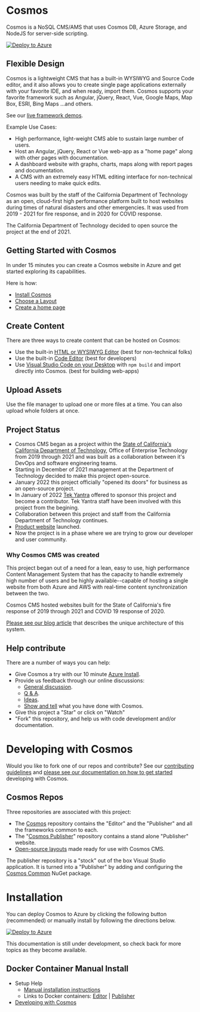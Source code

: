 # Cosmos

Cosmos is a NoSQL CMS/AMS that uses Cosmos DB, Azure Storage, and NodeJS for server-side scripting.

[![Deploy to Azure](https://aka.ms/deploytoazurebutton)](https://portal.azure.com/#create/Microsoft.Template/uri/https%3A%2F%2Fgithub.com%2FCosmosSoftware%2FCosmosCms%2Fblob%2Fmain%2FAutomation%2FAzure%2Fazuredeploy.json)

## Flexible Design

Cosmos is a lightweight CMS that has a built-in WYSIWYG and Source Code editor, and it also allows you to create single page applications externally with your favorite IDE, and when ready, import them. Cosmos supports your favorite framework such as Angular, jQuery, React, Vue, Google Maps, Map Box, ESRI, Bing Maps ...and others. 

See our [live framework demos](https://cosmos.moonrise.net/Demos).

Example Use Cases:

* High performance, light-weight CMS able to sustain large number of users.
* Host an Angular, jQuery, React or Vue web-app as a "home page" along with other pages with documentation.
* A dashboard website with graphs, charts, maps along with report pages and documentation.
* A CMS with an extremely easy HTML editing interface for non-technical users needing to make quick edits.

Cosmos was built by the staff of the California Department of Technology as an open, cloud-first high performance platform built to host websites during times of natural disasters and other emergencies. It was used from 2019 - 2021 for fire response, and in 2020 for COVID response.

The California Department of Technology decided to open source the project at the end of 2021.

## Getting Started with Cosmos

In under 15 minutes you can create a Cosmos website in Azure and get started exploring its capabilities.

Here is how:

* [Install Cosmos](https://github.com/CosmosSoftware/Cosmos.Cms/blob/main/Documentation/Installation/AzureClickInstall.md)
* [Choose a Layout](https://github.com/CosmosSoftware/Cosmos.Cms/blob/main/Documentation/Layouts/Import.md)
* [Create a home page](https://github.com/CosmosSoftware/Cosmos.Cms/blob/main/Documentation/Content/CreateHomePage.md)

## Create Content

There are three ways to create content that can be hosted on Cosmos:

* Use the built-in [HTML or WYSIWYG Editor](https://github.com/CosmosSoftware/Cosmos.Cms/blob/main/Documentation/Content/Editors/WYSIWYG(HTMLEditor).md) (best for non-technical folks)
* Use the built-in [Code Editor](https://github.com/CosmosSoftware/Cosmos.Cms/blob/main/Documentation/Content/Editors/CodeEditor.md) (best for developers)
* Use [Visual Studio Code on your Desktop](https://github.com/CosmosSoftware/Cosmos.Cms/blob/main/Documentation/Content/Editors/Creating-with-VS-Code.md) with `npm build` and import directly into Cosmos. (best for building web-apps)

## Upload Assets

Use the file manager to upload one or more files at a time. You can also upload whole folders at once.

## Project Status

* Cosmos CMS began as a project within the [State of California's](https://www.ca.gov/) [California Department of Technology](https://cdt.ca.gov/), Office of Enterprise Technology from 2019 through 2021 and was built as a collaboration between it's DevOps and software engineering teams.
* Starting in December of 2021 management at the Department of Technology decided to make this project open-source.
* January 2022 this project officially "opened its doors" for business as an open-source project.
* In January of 2022 [Tek Yantra](https://tekyantra.com/) offered to sponsor this project and become a contributor.  Tek Yantra staff have been involved with this project from the begining.
* Collaboration between this project and staff from the California Department of Technology continues.
* [Product website](https://cosmos.moonrise.net/) launched.
* Now the project is in a phase where we are trying to grow our developer and user community.

### Why Cosmos CMS was created

This project began out of a need for a lean, easy to use, high performance Content Management System that has the capacity to handle extremely high number of users and be highly available--capable of hosting a single website from both Azure and AWS with real-time content synchronization between the two.

Cosmos CMS hosted websites built for the State of California's fire response of 2019 through 2021 and COVID 19 response of 2020.

[Please see our blog article](https://cosmos.moonrise.net/blog) that describes the unique architecture of this system.

## Help contribute

There are a number of ways you can help:

* Give Cosmos a try with our 10 minute [Azure Install](https://cosmos.moonrise.net/get_started/install).
* Provide us feedback through our online discussions:
  * [General discussion](https://github.com/CosmosSoftware/Cosmos.Cms/discussions/categories/general).
  * [Q & A](https://github.com/CosmosSoftware/Cosmos.Cms/discussions/categories/q-a).
  * [Ideas](https://github.com/CosmosSoftware/Cosmos.Cms/discussions/categories/ideas).
  * [Show and tell](https://github.com/CosmosSoftware/Cosmos.Cms/discussions/categories/show-and-tell) what you have done with Cosmos.
* Give this project a "Star" or click on "Watch"
* "Fork" this repository, and help us with code development and/or documentation.

# Developing with Cosmos

Would you like to fork one of our repos and contribute? See our [contributing guidelines](https://github.com/CosmosSoftware/Cosmos.Cms/blob/main/CONTRIBUTING.md) and [please see our documentation on how to get started](https://github.com/CosmosSoftware/Cosmos.Cms/blob/main/Documentation/DevelopingWithCosmos.md) developing with Cosmos.

## Cosmos Repos

Three repositories are associated with this project:

* The [Cosmos](https://github.com/CosmosSoftware/Cosmos.Cms) repository contains the "Editor" and the "Publisher" and all the frameworks common to each.
* The "[Cosmos Publisher](https://github.com/CosmosSoftware/Cosmos.Cms.Publisher)" repository contains a stand alone "Publisher" website.
* [Open-source layouts](https://github.com/CosmosSoftware/Cosmos.Starter.Layouts) made ready for use with Cosmos CMS.

The publisher repository is a "stock" out of the box Visual Studio application. It is turned into a "Publisher" by adding and configuring the [Cosmos Common](https://www.nuget.org/packages/CDT.Cosmos.Cms.Common/) NuGet package.

# Installation

You can deploy Cosmos to Azure by clicking the following button (recommended) or manually install by following the directions below.

[![Deploy to Azure](https://aka.ms/deploytoazurebutton)](https://github.com/CosmosSoftware/Cosmos.Cms/blob/main/Documentation/Installation/AzureClickInstall.md)

This documentation is still under development, so check back for more topics as they become available.

## Docker Container Manual Install

* Setup Help
  * [Manual installation instructions](https://github.com/CosmosSoftware/Cosmos.Cms/blob/main/Documentation/Installation/Index.md)
  * Links to Docker containers: [Editor](https://hub.docker.com/repository/docker/toiyabe/cosmoseditor) | [Publisher](https://hub.docker.com/repository/docker/toiyabe/cosmospublisher)
* [Developing with Cosmos](/Documentation/DevelopingWithCosmos.md)

